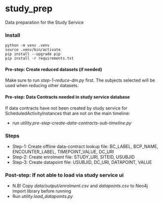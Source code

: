 # study_prep
Data preparation for the Study Service

### Install
```
python -m venv .venv
source .venv/bin/activate
pip install --upgrade pip
pip install -r requirements.txt
```

#### Pre-step: Create reduced datasets (if needed)
Make sure to run _step-1-reduce-dm.py_ first. The subjects selected will be used when reducing other datasets.

#### Pre-step: Data Contracts needed in study service database
If data contracts have not been created by study service for ScheduledActivityInstances that are not on the main timeline:
- run _utility.pre-step-create-data-contracts-sub-timeline.py_

### Steps
- Step-1: Create offline data-contract lookup file: BC_LABEL, BCP_NAME, ENCOUNTER_LABEL, TIMEPOINT_VALUE, DC_URI
- Step-2: Create enrolment file: STUDY_URI, SITEID, USUBJID
- Step-3: Create datapoint file: USUBJID, DC_URI, DATAPOINT, VALUE

### Post-step: If not able to load via study service ui
- N.B! Copy _data/output/enrolment.csv_ and _datapoints.csv_ to Neo4j import library before running
- Run _utility.load_datapoints.py_

